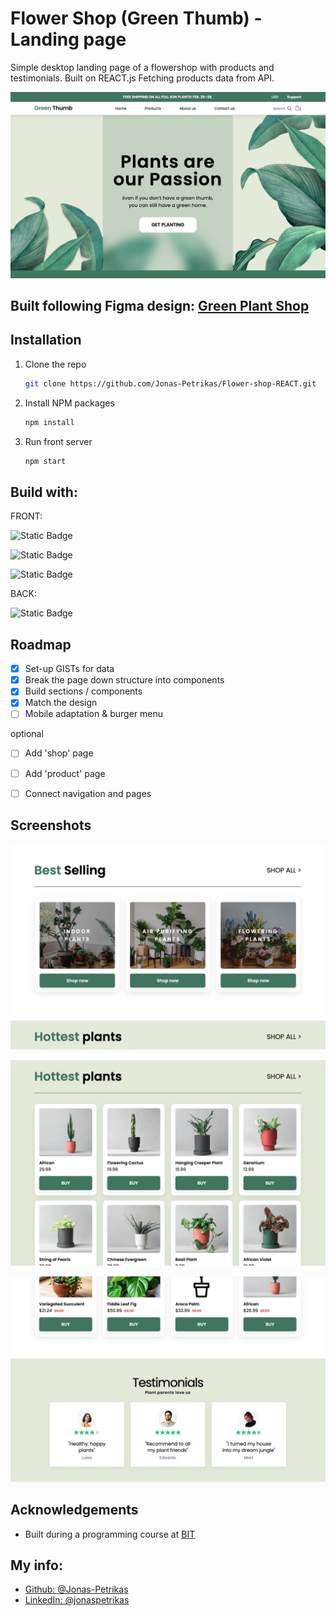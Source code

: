 
# Flower Shop (Green Thumb) - Landing page
Simple desktop landing page of a flowershop with products and testimonials. Built on REACT.js Fetching products data from API.

![App Screenshot](./screenshots/Screenshot%202025-03-19%20at%2017.00.29.png)

## Built following Figma design: [Green Plant Shop](https://www.figma.com/design/OpHShyjtKZ6zYUEy7KQgzy/Green-Plant-shop?node-id=81-4362&t=mWyBsgIfLbpgFC1b-0)



## Installation

1. Clone the repo
   ```sh
   git clone https://github.com/Jonas-Petrikas/Flower-shop-REACT.git
   ```
2. Install NPM packages
   ```sh
   npm install
   ```

3. Run front server
   ```sh
   npm start
   ```
    
## Build with:

FRONT:

![Static Badge](https://img.shields.io/badge/HTML-forestgreen?logo=html5&logoColor=white)

![Static Badge](https://img.shields.io/badge/CSS-forestgreen?style=flat&logo=CSS&logoColor=white)

![Static Badge](https://img.shields.io/badge/JavaScript-forestgreen?style=flat&logo=javascript&logoColor=white)

BACK:

![Static Badge](https://img.shields.io/badge/React-forestgreen?style=flat&logo=react&logoColor=white)



## Roadmap
- [x] Set-up GISTs for data
- [x] Break the page down structure into components
- [x] Build sections / components
- [x] Match the design
- [ ] Mobile adaptation & burger menu

optional
- [ ] Add 'shop' page
- [ ] Add 'product' page
- [ ] Connect navigation and pages


## Screenshots

![App Screenshot](./screenshots/Screenshot%202025-03-19%20at%2017.01.02.png)

![App Screenshot](./screenshots/Screenshot%202025-03-19%20at%2017.01.13.png)

![App Screenshot](./screenshots/Screenshot%202025-03-19%20at%2017.01.24.png)

## Acknowledgements
- Built during a programming course at [BIT](https://bit.lt/)

## My info: 
- [Github: @Jonas-Petrikas](https://github.com/Jonas-Petrikas)
- [LinkedIn: @jonaspetrikas](https://www.linkedin.com/in/jonaspetrikas/)

